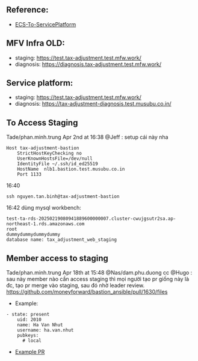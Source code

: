 ## Reference: 
- [ECS-To-ServicePlatform](https://moneyforward.kibe.la/folders/344832?order_by=title&group_id=925)

## MFV Infra OLD:
- staging: https://test.tax-adjustment.test.mfw.work/
- diagnosis: https://diagnosis.tax-adjustment.test.mfw.work/

## Service platform:
- staging: https://test.tax-adjustment.test.mfw.work/
- diagnosis: https://tax-adjustment-diagnosis.test.musubu.co.in/

## To Access Staging
Tade/phan.minh.trung
  Apr 2nd at 16:38
@Jeff
: setup cái này nha

```
Host tax-adjustment-bastion
    StrictHostKeyChecking no
    UserKnownHostsFile=/dev/null
    IdentityFile ~/.ssh/id_ed25519
    HostName  nlb1.bastion.test.musubu.co.in
    Port 1133
```

16:40
```
ssh nguyen.tan.binh@tax-adjustment-bastion
```

16:42 dùng mysql workbench:
```
test-ta-rds-20250219080941889600000007.cluster-cwujgsutr2sa.ap-northeast-1.rds.amazonaws.com
root
dummydummydummydummy
database name: tax_adjustment_web_staging
```

## Member access to staging
Tade/phan.minh.trung
  Apr 18th at 15:48
@Nas/dam.phu.duong
 cc 
@Hugo
: sau này member nào cần access staging thì mọi người tạo pr giống này là đc, tạo pr merge vào staging, sau đó nhờ leader review.
https://github.com/moneyforward/bastion_ansible/pull/1630/files


- Example:

```
- state: present
    uid: 2010
    name: Ha Van Nhut
    username: ha.van.nhut
    pubkeys:
      # local
```

- [Example PR](https://github.com/moneyforward/bastion_ansible/pull/1684)